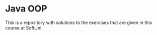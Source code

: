 # Java OOP
This is a repository with solutions to the exercises that are given in this course at SoftUni.
